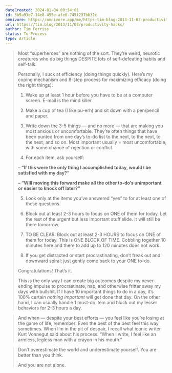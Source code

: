 ```yaml
---
dateCreated: 2024-01-04 09:34:01
id: 5b5a93e7-14e8-455e-afe6-745f237bb32c
omnivore: https://omnivore.app/me/https-tim-blog-2013-11-03-productivity-hacks-18cd4e52829
url: https://tim.blog/2013/11/03/productivity-hacks/
author: Tim Ferriss
status: To Process
type: Article
---
```



> Most “superheroes” are nothing of the sort. They’re weird, neurotic creatures who do big things DESPITE lots of self-defeating habits and self-talk.
> 
> Personally, I suck at efficiency (doing things quickly). Here’s my coping mechanism and 8-step process for maximizing efficacy (doing the right things):
> 
> 1) Wake up at least 1 hour before you have to be at a computer screen. E-mail is the mind killer.
> 
> 2) Make a cup of tea (I like pu-erh) and sit down with a pen/pencil and paper.
> 
> 3) Write down the 3-5 things — and no more — that are making you most anxious or uncomfortable. They’re often things that have been punted from one day’s to-do list to the next, to the next, to the next, and so on. Most important usually = most uncomfortable, with some chance of rejection or conflict.
> 
> 4) For each item, ask yourself:
> 
> **– “If this were the only thing I accomplished today, would I be satisfied with my day?”**
> 
> **– “Will moving this forward make all the other to-do’s unimportant or easier to knock off later?”**
> 
> 5) Look only at the items you’ve answered “yes” to for at least one of these questions.
> 
> 6) Block out at least 2-3 hours to focus on ONE of them for today. Let the rest of the urgent but less important stuff slide. It will still be there tomorrow.
> 
> 7) TO BE CLEAR: Block out at least 2-3 HOURS to focus on ONE of them for today. This is ONE BLOCK OF TIME. Cobbling together 10 minutes here and there to add up to 120 minutes does not work.
> 
> 8) If you get distracted or start procrastinating, don’t freak out and downward spiral; just gently come back to your ONE to-do.
> 
> Congratulations! That’s it.
> 
> This is the only way I can create big outcomes despite my never-ending impulse to procrastinate, nap, and otherwise fritter away my days with bullshit. If I have 10 important things to do in a day, it’s 100% certain _nothing important_ will get done that day. On the other hand, I can usually handle 1 must-do item and block out my lesser behaviors for 2-3 hours a day. 


> And when — despite your best efforts — you feel like you’re losing at the game of life, remember: Even the best of the best feel this way sometimes. When I’m in the pit of despair, I recall what iconic writer Kurt Vonnegut said about his process: “When I write, I feel like an armless, legless man with a crayon in his mouth.” 


> Don’t overestimate the world and underestimate yourself. You are better than you think.
> 
> And you are not alone. 



